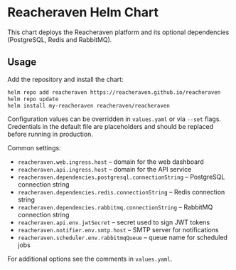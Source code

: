 # Reacheraven Helm Chart

This chart deploys the Reacheraven platform and its optional dependencies (PostgreSQL, Redis and RabbitMQ).

## Usage

Add the repository and install the chart:

```bash
helm repo add reacheraven https://reacheraven.github.io/reacheraven
helm repo update
helm install my-reacheraven reacheraven/reacheraven
```

Configuration values can be overridden in `values.yaml` or via `--set` flags. Credentials in the default file are placeholders and should be replaced before running in production.

Common settings:

- `reacheraven.web.ingress.host` – domain for the web dashboard
- `reacheraven.api.ingress.host` – domain for the API service
- `reacheraven.dependencies.postgresql.connectionString` – PostgreSQL connection string
- `reacheraven.dependencies.redis.connectionString` – Redis connection string
- `reacheraven.dependencies.rabbitmq.connectionString` – RabbitMQ connection string
- `reacheraven.api.env.jwtSecret` – secret used to sign JWT tokens
- `reacheraven.notifier.env.smtp.host` – SMTP server for notifications
- `reacheraven.scheduler.env.rabbitmqQueue` – queue name for scheduled jobs

For additional options see the comments in `values.yaml`.

